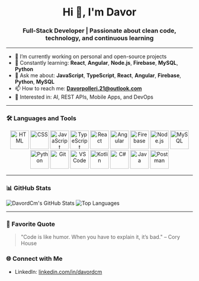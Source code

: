 <h1 align="center">Hi 👋, I'm Davor</h1>
<h3 align="center">Full-Stack Developer | Passionate about clean code, technology, and continuous learning</h3>

---

- 🔭 I’m currently working on personal and open-source projects
- 🌱 Constantly learning: **React**, **Angular**, **Node.js**, **Firebase**, **MySQL**, **Python**
- 💬 Ask me about: **JavaScript**, **TypeScript**, **React**, **Angular**, **Firebase**, **Python**, **MySQL**
- 📫 How to reach me: **Davorpolleri.21@outlook.com**
- 🤖 Interested in: AI, REST APIs, Mobile Apps, and DevOps

---

### 🛠️ Languages and Tools

<p align="center">
  <img src="https://cdn.jsdelivr.net/gh/devicons/devicon/icons/html5/html5-original.svg" height="50" alt="HTML" />
  <img src="https://cdn.jsdelivr.net/gh/devicons/devicon/icons/css3/css3-original.svg" height="50" alt="CSS" />
  <img src="https://cdn.jsdelivr.net/gh/devicons/devicon/icons/javascript/javascript-original.svg" height="50" alt="JavaScript" />
  <img src="https://cdn.jsdelivr.net/gh/devicons/devicon/icons/typescript/typescript-original.svg" height="50" alt="TypeScript" />
  <img src="https://cdn.jsdelivr.net/gh/devicons/devicon/icons/react/react-original.svg" height="50" alt="React" />
  <img src="https://cdn.jsdelivr.net/gh/devicons/devicon/icons/angularjs/angularjs-original.svg" height="50" alt="Angular" />
  <img src="https://cdn.jsdelivr.net/gh/devicons/devicon/icons/firebase/firebase-plain.svg" height="50" alt="Firebase" />
  <img src="https://cdn.jsdelivr.net/gh/devicons/devicon/icons/nodejs/nodejs-original.svg" height="50" alt="Node.js" />
  <img src="https://cdn.jsdelivr.net/gh/devicons/devicon/icons/mysql/mysql-original.svg" height="50" alt="MySQL" />
  <img src="https://cdn.jsdelivr.net/gh/devicons/devicon/icons/python/python-original.svg" height="50" alt="Python" />
  <img src="https://cdn.jsdelivr.net/gh/devicons/devicon/icons/git/git-original.svg" height="50" alt="Git" />
  <img src="https://cdn.jsdelivr.net/gh/devicons/devicon/icons/vscode/vscode-original.svg" height="50" alt="VS Code" />
  <img src="https://cdn.jsdelivr.net/gh/devicons/devicon/icons/kotlin/kotlin-original.svg" height="50" alt="Kotlin" />
  <img src="https://cdn.jsdelivr.net/gh/devicons/devicon/icons/csharp/csharp-original.svg" height="50" alt="C#" />
  <img src="https://cdn.jsdelivr.net/gh/devicons/devicon/icons/java/java-original.svg" height="50" alt="Java" />
  <img src="https://cdn.jsdelivr.net/gh/devicons/devicon/icons/postman/postman-original.svg" height="50" alt="Postman" />
</p>


---

### 📊 GitHub Stats

![DavordCm's GitHub Stats](https://github-readme-stats.vercel.app/api?username=DavordCm&show_icons=true&theme=tokyonight)
![Top Languages](https://github-readme-stats.vercel.app/api/top-langs/?username=DavordCm&layout=compact&theme=tokyonight)

---

### 💬 Favorite Quote

> "Code is like humor. When you have to explain it, it’s bad." – Cory House


### 🌐 Connect with Me

- LinkedIn: [linkedin.com/in/davordcm](https://www.linkedin.com/in/davor-polleri-llalleri-1b11ba225/)


